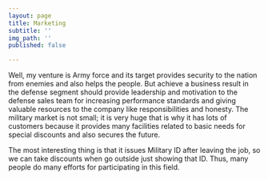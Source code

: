 ```yaml
---
layout: page
title: Marketing
subtitle: ''
img_path: ''
published: false

---
```

Well, my venture is Army force and its target provides security to the nation from enemies and also helps the people. But achieve a business result in the defense segment should provide leadership and motivation to the defense sales team for increasing performance standards and giving valuable resources to the company like responsibilities and honesty. The military market is not small; it is very huge that is why it has lots of customers because it provides many facilities related to basic needs for special discounts and also secures the future.

The most interesting thing is that it issues Military ID after leaving the job, so we can take discounts when go outside just showing that ID. Thus, many people do many efforts for participating in this field.